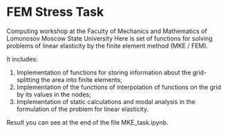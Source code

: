 # FEM Stress Task

Computing workshop at the Faculty of Mechanics and Mathematics of Lomonosov Moscow State University
Here is set of functions for solving problems of linear elasticity by the finite element method (MKE / FEM).

It includes:
1. Implementation of functions for storing information about the grid-splitting the area into finite elements;
2. Implementation of the functions of interpolation of functions on the grid by its values in the nodes;
3. Implementation of static calculations and modal analysis in the formulation of the problem for linear elasticity.

Result you can see at the end of the file MKE_task.ipynb.
